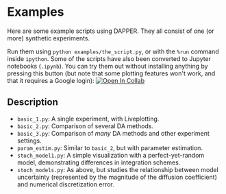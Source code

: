 # Examples

Here are some example scripts using DAPPER.
They all consist of one (or more) synthetic experiments.

Run them using `python examples/the_script.py`,
or with the `%run` command inside `ipython`.
Some of the scripts have also been converted to Jupyter notebooks (`.ipynb`).
You can try them out without installing anything
by pressing this button (but note that some plotting features won't work,
and that it requires a Google login): [![Open In Collab](https://colab.research.google.com/assets/colab-badge.svg)](http://colab.research.google.com/github/nansencenter/DAPPER)

## Description

- `basic_1.py`: A single experiment, with Liveplotting.
- `basic_2.py`: Comparison of several DA methods.
- `basic_3.py`: Comparison of *many* DA methods and other experiment settings.
- `param_estim.py`: Similar to `basic_2`, but with parameter estimation.
- `stoch_model1.py`: A simple visualization with a perfect-yet-random model, demonstrating differences in integration schemes.
- `stoch_models.py`: As above, but studies the relationship between model uncertainty (represented by the magnitude of the diffusion coefficient) and numerical discretization error.
